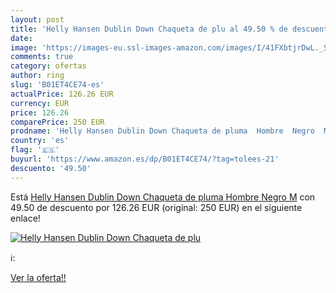 ```yaml
---
layout: post
title: 'Helly Hansen Dublin Down Chaqueta de plu al 49.50 % de descuento'
date: 
image: 'https://images-eu.ssl-images-amazon.com/images/I/41FXbtjrDwL._SL200_.jpg'
comments: true
category: ofertas
author: ring
slug: 'B01ET4CE74-es'
actualPrice: 126.26 EUR
currency: EUR
price: 126.26
comparePrice: 250 EUR
prodname: 'Helly Hansen Dublin Down Chaqueta de pluma  Hombre  Negro  M'
country: 'es'
flag: '🇪🇸'
buyurl: 'https://www.amazon.es/dp/B01ET4CE74/?tag=tolees-21'
descuento: '49.50'
---
```


Está [Helly Hansen Dublin Down Chaqueta de pluma  Hombre  Negro  M](https://www.amazon.es/dp/B01ET4CE74/?tag=tolees-21) con 49.50 de descuento por 126.26 EUR (original: 250 EUR) en el siguiente enlace!

[![Helly Hansen Dublin Down Chaqueta de plu](https://images-eu.ssl-images-amazon.com/images/I/41FXbtjrDwL._SL200_.jpg)](https://www.amazon.es/dp/B01ET4CE74/?tag=tolees-21)

ℹ️:


[Ver la oferta!!](https://www.amazon.es/dp/B01ET4CE74/?tag=tolees-21)
